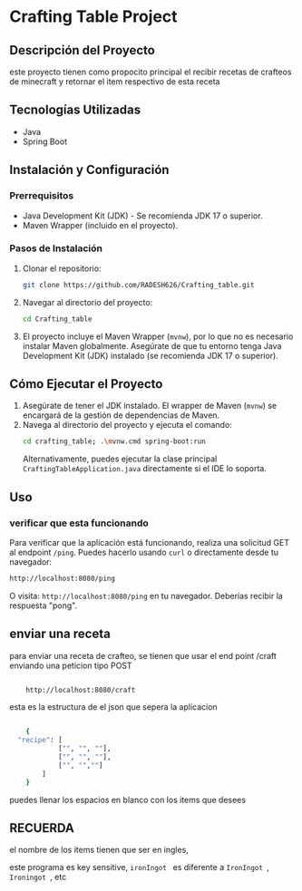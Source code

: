 # Crafting Table Project

## Descripción del Proyecto

este proyecto tienen como propocito principal el recibir recetas de crafteos de minecraft y retornar el item respectivo de esta receta

## Tecnologías Utilizadas

- Java
- Spring Boot

## Instalación y Configuración

### Prerrequisitos

- Java Development Kit (JDK) - Se recomienda JDK 17 o superior.
- Maven Wrapper (incluido en el proyecto).

### Pasos de Instalación

1.  Clonar el repositorio:
    ```bash
    git clone https://github.com/RADESH626/Crafting_table.git
    ```
2.  Navegar al directorio del proyecto:
    ```bash
    cd Crafting_table
    ```
3.  El proyecto incluye el Maven Wrapper (`mvnw`), por lo que no es necesario instalar Maven globalmente. Asegúrate de que tu entorno tenga Java Development Kit (JDK) instalado (se recomienda JDK 17 o superior).

## Cómo Ejecutar el Proyecto

1.  Asegúrate de tener el JDK instalado. El wrapper de Maven (`mvnw`) se encargará de la gestión de dependencias de Maven.
2.  Navega al directorio del proyecto y ejecuta el comando:
    ```bash
    cd crafting_table; .\mvnw.cmd spring-boot:run
    ```
    Alternativamente, puedes ejecutar la clase principal `CraftingTableApplication.java` directamente si el IDE lo soporta.

## Uso

### verificar que esta funcionando  

Para verificar que la aplicación está funcionando, realiza una solicitud GET al endpoint `/ping`. Puedes hacerlo usando `curl` o directamente desde tu navegador:

```bash
http://localhost:8080/ping
```

O visita: `http://localhost:8080/ping` en tu navegador. Deberías recibir la respuesta "pong".

## enviar una receta 

para enviar una receta de crafteo, se tienen que usar el end point /craft enviando una peticion tipo POST

```bash

    http://localhost:8080/craft

```

esta es la estructura de el json que sepera la aplicacion

```bash

    {
  "recipe": [
            ["", "", ""],
            ["", "", ""],
            ["", "",""]
        ]
    }

```

puedes llenar los espacios en blanco con los items que desees

## RECUERDA

el nombre de los items tienen que ser en ingles,

este programa es key sensitive, `ironIngot ` es diferente a `IronIngot `, `Ironingot `, etc 
